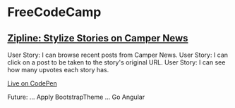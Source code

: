 # FreeCodeCamp
## [Zipline: Stylize Stories on Camper News](http://www.freecodecamp.com/challenges/zipline-stylize-stories-on-camper-news)

User Story: I can browse recent posts from Camper News.
User Story: I can click on a post to be taken to the story's original URL.
User Story: I can see how many upvotes each story has.

[Live on CodePen](http://codepen.io/mashrafm/full/pjGJor)

Future:
... Apply BootstrapTheme
... Go Angular